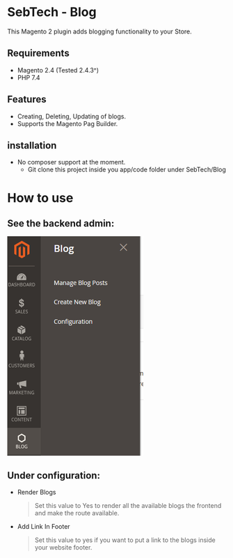 # SebTech - Blog

This Magento 2 plugin adds blogging functionality to your Store. 

## Requirements

- Magento 2.4 (Tested 2.4.3^)
- PHP 7.4

## Features

- Creating, Deleting, Updating of blogs.
- Supports the Magento Pag Builder.

## installation

- No composer support at the moment.
    - Git clone this project inside you app/code folder under SebTech/Blog

# How to use

## See the backend admin:  

![img.png](img.png)  

## Under configuration:

- Render Blogs 
    > Set this value to Yes to render all the available blogs the frontend and make the route available.
- Add Link In Footer
    > Set this value to yes if you want to put a link to the blogs inside your website footer.


